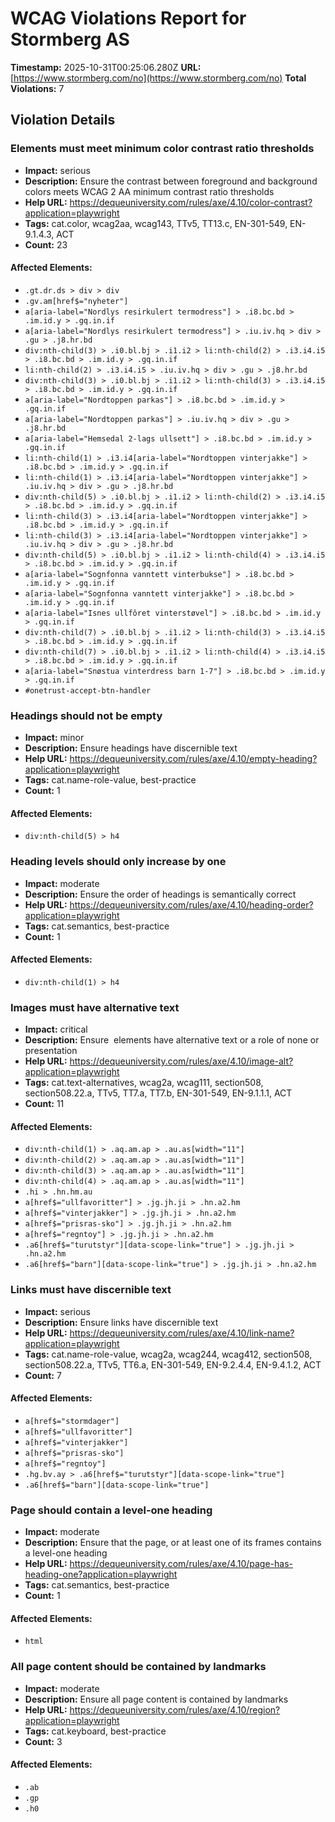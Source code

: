 # WCAG Violations Report for Stormberg AS

**Timestamp:** 2025-10-31T00:25:06.280Z
**URL:** [https://www.stormberg.com/no](https://www.stormberg.com/no)
**Total Violations:** 7

## Violation Details

### Elements must meet minimum color contrast ratio thresholds

- **Impact:** serious
- **Description:** Ensure the contrast between foreground and background colors meets WCAG 2 AA minimum contrast ratio thresholds
- **Help URL:** https://dequeuniversity.com/rules/axe/4.10/color-contrast?application=playwright
- **Tags:** cat.color, wcag2aa, wcag143, TTv5, TT13.c, EN-301-549, EN-9.1.4.3, ACT
- **Count:** 23

#### Affected Elements:

- `.gt.dr.ds > div > div`
- `.gv.am[href$="nyheter"]`
- `a[aria-label="Nordlys resirkulert termodress"] > .i8.bc.bd > .im.id.y > .gq.in.if`
- `a[aria-label="Nordlys resirkulert termodress"] > .iu.iv.hq > div > .gu > .j8.hr.bd`
- `div:nth-child(3) > .i0.bl.bj > .i1.i2 > li:nth-child(2) > .i3.i4.i5 > .i8.bc.bd > .im.id.y > .gq.in.if`
- `li:nth-child(2) > .i3.i4.i5 > .iu.iv.hq > div > .gu > .j8.hr.bd`
- `div:nth-child(3) > .i0.bl.bj > .i1.i2 > li:nth-child(3) > .i3.i4.i5 > .i8.bc.bd > .im.id.y > .gq.in.if`
- `a[aria-label="Nordtoppen parkas"] > .i8.bc.bd > .im.id.y > .gq.in.if`
- `a[aria-label="Nordtoppen parkas"] > .iu.iv.hq > div > .gu > .j8.hr.bd`
- `a[aria-label="Hemsedal 2-lags ullsett"] > .i8.bc.bd > .im.id.y > .gq.in.if`
- `li:nth-child(1) > .i3.i4[aria-label="Nordtoppen vinterjakke"] > .i8.bc.bd > .im.id.y > .gq.in.if`
- `li:nth-child(1) > .i3.i4[aria-label="Nordtoppen vinterjakke"] > .iu.iv.hq > div > .gu > .j8.hr.bd`
- `div:nth-child(5) > .i0.bl.bj > .i1.i2 > li:nth-child(2) > .i3.i4.i5 > .i8.bc.bd > .im.id.y > .gq.in.if`
- `li:nth-child(3) > .i3.i4[aria-label="Nordtoppen vinterjakke"] > .i8.bc.bd > .im.id.y > .gq.in.if`
- `li:nth-child(3) > .i3.i4[aria-label="Nordtoppen vinterjakke"] > .iu.iv.hq > div > .gu > .j8.hr.bd`
- `div:nth-child(5) > .i0.bl.bj > .i1.i2 > li:nth-child(4) > .i3.i4.i5 > .i8.bc.bd > .im.id.y > .gq.in.if`
- `a[aria-label="Sognfonna vanntett vinterbukse"] > .i8.bc.bd > .im.id.y > .gq.in.if`
- `a[aria-label="Sognfonna vanntett vinterjakke"] > .i8.bc.bd > .im.id.y > .gq.in.if`
- `a[aria-label="Isnes ullfôret vinterstøvel"] > .i8.bc.bd > .im.id.y > .gq.in.if`
- `div:nth-child(7) > .i0.bl.bj > .i1.i2 > li:nth-child(3) > .i3.i4.i5 > .i8.bc.bd > .im.id.y > .gq.in.if`
- `div:nth-child(7) > .i0.bl.bj > .i1.i2 > li:nth-child(4) > .i3.i4.i5 > .i8.bc.bd > .im.id.y > .gq.in.if`
- `a[aria-label="Snøstua vinterdress barn 1-7"] > .i8.bc.bd > .im.id.y > .gq.in.if`
- `#onetrust-accept-btn-handler`

### Headings should not be empty

- **Impact:** minor
- **Description:** Ensure headings have discernible text
- **Help URL:** https://dequeuniversity.com/rules/axe/4.10/empty-heading?application=playwright
- **Tags:** cat.name-role-value, best-practice
- **Count:** 1

#### Affected Elements:

- `div:nth-child(5) > h4`

### Heading levels should only increase by one

- **Impact:** moderate
- **Description:** Ensure the order of headings is semantically correct
- **Help URL:** https://dequeuniversity.com/rules/axe/4.10/heading-order?application=playwright
- **Tags:** cat.semantics, best-practice
- **Count:** 1

#### Affected Elements:

- `div:nth-child(1) > h4`

### Images must have alternative text

- **Impact:** critical
- **Description:** Ensure <img> elements have alternative text or a role of none or presentation
- **Help URL:** https://dequeuniversity.com/rules/axe/4.10/image-alt?application=playwright
- **Tags:** cat.text-alternatives, wcag2a, wcag111, section508, section508.22.a, TTv5, TT7.a, TT7.b, EN-301-549, EN-9.1.1.1, ACT
- **Count:** 11

#### Affected Elements:

- `div:nth-child(1) > .aq.am.ap > .au.as[width="11"]`
- `div:nth-child(2) > .aq.am.ap > .au.as[width="11"]`
- `div:nth-child(3) > .aq.am.ap > .au.as[width="11"]`
- `div:nth-child(4) > .aq.am.ap > .au.as[width="11"]`
- `.hi > .hn.hm.au`
- `a[href$="ullfavoritter"] > .jg.jh.ji > .hn.a2.hm`
- `a[href$="vinterjakker"] > .jg.jh.ji > .hn.a2.hm`
- `a[href$="prisras-sko"] > .jg.jh.ji > .hn.a2.hm`
- `a[href$="regntoy"] > .jg.jh.ji > .hn.a2.hm`
- `.a6[href$="turutstyr"][data-scope-link="true"] > .jg.jh.ji > .hn.a2.hm`
- `.a6[href$="barn"][data-scope-link="true"] > .jg.jh.ji > .hn.a2.hm`

### Links must have discernible text

- **Impact:** serious
- **Description:** Ensure links have discernible text
- **Help URL:** https://dequeuniversity.com/rules/axe/4.10/link-name?application=playwright
- **Tags:** cat.name-role-value, wcag2a, wcag244, wcag412, section508, section508.22.a, TTv5, TT6.a, EN-301-549, EN-9.2.4.4, EN-9.4.1.2, ACT
- **Count:** 7

#### Affected Elements:

- `a[href$="stormdager"]`
- `a[href$="ullfavoritter"]`
- `a[href$="vinterjakker"]`
- `a[href$="prisras-sko"]`
- `a[href$="regntoy"]`
- `.hg.bv.ay > .a6[href$="turutstyr"][data-scope-link="true"]`
- `.a6[href$="barn"][data-scope-link="true"]`

### Page should contain a level-one heading

- **Impact:** moderate
- **Description:** Ensure that the page, or at least one of its frames contains a level-one heading
- **Help URL:** https://dequeuniversity.com/rules/axe/4.10/page-has-heading-one?application=playwright
- **Tags:** cat.semantics, best-practice
- **Count:** 1

#### Affected Elements:

- `html`

### All page content should be contained by landmarks

- **Impact:** moderate
- **Description:** Ensure all page content is contained by landmarks
- **Help URL:** https://dequeuniversity.com/rules/axe/4.10/region?application=playwright
- **Tags:** cat.keyboard, best-practice
- **Count:** 3

#### Affected Elements:

- `.ab`
- `.gp`
- `.h0`
